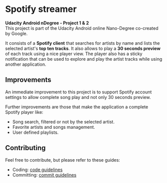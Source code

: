 # Spotify streamer 

**Udacity Android nDegree - Project 1 & 2**  
This project is part of the Udacity Android online Nano-Degree co-created by Google.

It consists of a **Spotify client** that searches for artists by name and lists the selected artist's **top ten tracks**.
It also allows to play a **30 seconds preview** of each track using a nice player view. 
The player also has a sticky notification that can be used to explore and play the artist tracks while using another application.

## Improvements

An immediate improvement to this project is to support Spotify account settings to allow complete song play and not only 30 seconds preview.

Further improvements are those that make the application a complete Spotify player like:

* Song search, filtered or not by the selected artist.
* Favorite artists and songs management.
* User defined playlists.

## Contributing

Feel free to contribute, but please refer to these guides:

* Coding: [code guidelines](https://google.github.io/styleguide/javaguide.html)
* Committing: [commit guidelines](http://udacity.github.io/git-styleguide/) 

